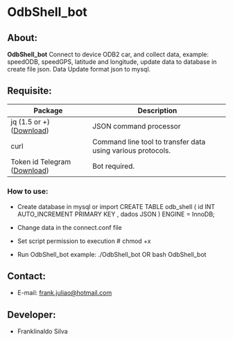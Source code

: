 <h1> OdbShell_bot </h1>

<h2>About: </h2>

**OdbShell_bot** Connect to device ODB2 car, and collect data, example: speedODB, speedGPS, latitude and longitude, update data to database in create file json.
Data Update format json to mysql.

<h2> Requisite:</h2>
<table>
<thead>
<tr>
<th>Package</th>
<th>Description</th>
</tr>
</thead>
<tbody>
<tr>
<tr>
<td>jq (1.5 or +) (<a href="https://stedolan.github.io/jq/download" rel="nofollow">Download</a>)</td>
<td>JSON command processor</td>
</tr>
<tr>
<td>curl</td>
<td>Command line tool to transfer data using various protocols.</td>
</tr>
<td>Token id Telegram (<a href="https://core.telegram.org/bots#3-how-do-i-create-a-bot" rel="nofollow">Download</a>)</td>
<td>Bot required.</td>
</tr>
</tbody>
</table>

<h3>How to use: </h3>

* Create database in mysql or import
CREATE TABLE odb_shell
(
 id INT AUTO_INCREMENT PRIMARY KEY
 , dados JSON
) ENGINE = InnoDB;

* Change data in the connect.conf file

* Set script permission to execution # chmod +x

* Run OdbShell_bot
example: ./OdbShell_bot OR bash OdbShell_bot


<h2> Contact: </h2>

* E-mail: frank.juliao@hotmail.com

<h2> Developer:</h2>

* Franklinaldo Silva 
